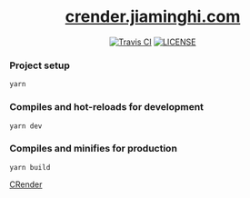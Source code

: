 <h1 align="center"><a href="http://crender.jiaminghi.com">crender.jiaminghi.com</a></h1>

<p align="center">
    <a href="https://travis-ci.com/jiaming743/crender.jiaminghi.com"><img src="https://img.shields.io/travis/com/jiaming743/crender.jiaminghi.com.svg" alt="Travis CI"></a>
    <a href="https://github.com/jiaming743/crender.jiaminghi.com/blob/master/LICENSE"><img src="https://img.shields.io/github/license/jiaming743/crender.jiaminghi.com.svg" alt="LICENSE" /></a>
</p>

### Project setup

```shell
yarn
```

### Compiles and hot-reloads for development

```shell
yarn dev
```

### Compiles and minifies for production

```shell
yarn build
```

[CRender](https://github.com/jiaming743/crender)